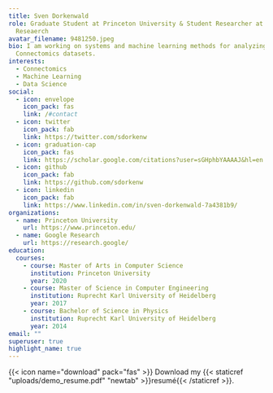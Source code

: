 ```yaml
---
title: Sven Dorkenwald
role: Graduate Student at Princeton University & Student Researcher at Google
  Reseaerch
avatar_filename: 9481250.jpeg
bio: I am working on systems and machine learning methods for analyzing
  Connectomics datasets.
interests:
  - Connectomics
  - Machine Learning
  - Data Science
social:
  - icon: envelope
    icon_pack: fas
    link: /#contact
  - icon: twitter
    icon_pack: fab
    link: https://twitter.com/sdorkenw
  - icon: graduation-cap
    icon_pack: fas
    link: https://scholar.google.com/citations?user=sGHphbYAAAAJ&hl=en
  - icon: github
    icon_pack: fab
    link: https://github.com/sdorkenw
  - icon: linkedin
    icon_pack: fab
    link: https://www.linkedin.com/in/sven-dorkenwald-7a4381b9/
organizations:
  - name: Princeton University
    url: https://www.princeton.edu/
  - name: Google Research
    url: https://research.google/
education:
  courses:
    - course: Master of Arts in Computer Science
      institution: Princeton University
      year: 2020
    - course: Master of Science in Computer Engineering
      institution: Ruprecht Karl University of Heidelberg
      year: 2017
    - course: Bachelor of Science in Physics
      institution: Ruprecht Karl University of Heidelberg
      year: 2014
email: ""
superuser: true
highlight_name: true
---
```

{{< icon name="download" pack="fas" >}} Download my {{< staticref "uploads/demo_resume.pdf" "newtab" >}}resumé{{< /staticref >}}.